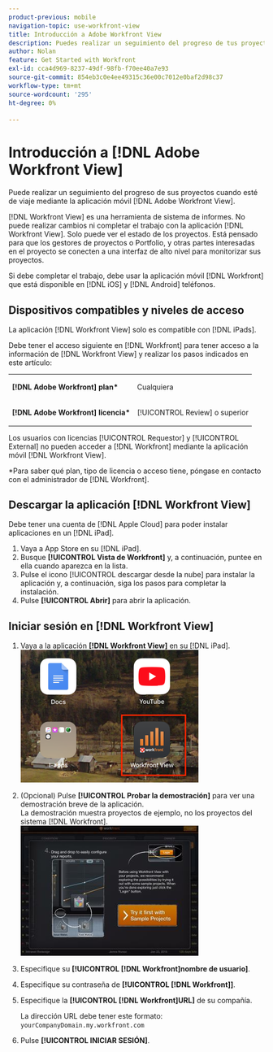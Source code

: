 ```yaml
---
product-previous: mobile
navigation-topic: use-workfront-view
title: Introducción a Adobe Workfront View
description: Puedes realizar un seguimiento del progreso de tus proyectos cuando estés fuera de casa usando la aplicación móvil  [!DNL Adobe Workfront] Ver.
author: Nolan
feature: Get Started with Workfront
exl-id: cca4d969-8237-49df-98fb-f70ee40a7e93
source-git-commit: 854eb3c0e4ee49315c36e00c7012e0baf2d98c37
workflow-type: tm+mt
source-wordcount: '295'
ht-degree: 0%

---
```


# Introducción a [!DNL Adobe Workfront View]

Puede realizar un seguimiento del progreso de sus proyectos cuando esté de viaje mediante la aplicación móvil [!DNL Adobe Workfront View].

[!DNL Workfront View] es una herramienta de sistema de informes. No puede realizar cambios ni completar el trabajo con la aplicación [!DNL Workfront View]. Solo puede ver el estado de los proyectos. Está pensado para que los gestores de proyectos o Portfolio, y otras partes interesadas en el proyecto se conecten a una interfaz de alto nivel para monitorizar sus proyectos.

Si debe completar el trabajo, debe usar la aplicación móvil [!DNL Workfront] que está disponible en [!DNL iOS] y [!DNL Android] teléfonos.

## Dispositivos compatibles y niveles de acceso

La aplicación [!DNL Workfront View] solo es compatible con [!DNL iPads].

Debe tener el acceso siguiente en [!DNL Workfront] para tener acceso a la información de [!DNL Workfront View] y realizar los pasos indicados en este artículo:

<table style="table-layout:auto"> 
 <col> 
 </col> 
 <col> 
 </col> 
 <tbody> 
  <tr> 
   <td role="rowheader"><strong>[!DNL Adobe Workfront] plan*</strong></td> 
   <td> <p>Cualquiera</p> </td> 
  </tr> 
  <tr> 
   <td role="rowheader"><strong>[!DNL Adobe Workfront] licencia*</strong></td> 
   <td> <p>[!UICONTROL Review] o superior</p> </td> 
  </tr> 
 </tbody> 
</table>

Los usuarios con licencias [!UICONTROL Requestor] y [!UICONTROL External] no pueden acceder a [!DNL Workfront] mediante la aplicación móvil [!DNL Workfront View].

&#42;Para saber qué plan, tipo de licencia o acceso tiene, póngase en contacto con el administrador de [!DNL Workfront].

## Descargar la aplicación [!DNL Workfront View]

Debe tener una cuenta de [!DNL Apple Cloud] para poder instalar aplicaciones en un [!DNL iPad].

1. Vaya a App Store en su [!DNL iPad].
1. Busque **[!UICONTROL Vista de Workfront]** y, a continuación, puntee en ella cuando aparezca en la lista.
1. Pulse el icono [!UICONTROL descargar desde la nube] para instalar la aplicación y, a continuación, siga los pasos para completar la instalación.
1. Pulse **[!UICONTROL Abrir]** para abrir la aplicación.

## Iniciar sesión en [!DNL Workfront View]

1. Vaya a la aplicación **[!DNL Workfront View]** en su [!DNL iPad].\
   ![workfront_view_app_Adobe.png](assets/workfront-view-app-adobe-350x261.png)

1. (Opcional) Pulse **[!UICONTROL Probar la demostración]** para ver una demostración breve de la aplicación.\
   La demostración muestra proyectos de ejemplo, no los proyectos del sistema [!DNL Workfront].\
   ![[!DNL workfront_view_demo].jpg](assets/workfront-view-demo-350x256.jpg)

1. Especifique su **[!UICONTROL [!DNL Workfront]nombre de usuario]**.
1. Especifique su contraseña de **[!UICONTROL [!DNL Workfront]]**.
1. Especifique la **[!UICONTROL [!DNL Workfront]URL]** de su compañía.

   La dirección URL debe tener este formato: `yourCompanyDomain.my.workfront.com`

1. Pulse **[!UICONTROL INICIAR SESIÓN]**.
